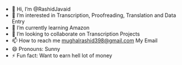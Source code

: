 - 👋 Hi, I’m @RashidJavaid
- 👀 I’m interested in Transcription, Proofreading, Translation and Data Entry
- 🌱 I’m currently learning Amazon
- 💞️ I’m looking to collaborate on Transcription Projects
- 📫 How to reach me mughalrashid398@gmail.com My Email
- 😄 Pronouns: Sunny
- ⚡ Fun fact: Want to earn hell lot of money

<!---
RashidJavaid/RashidJavaid is a ✨ special ✨ repository because its `README.md` (this file) appears on your GitHub profile.
You can click the Preview link to take a look at your changes.
--->
